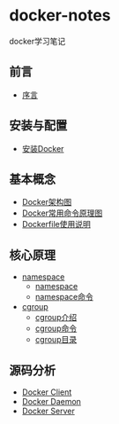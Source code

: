 # docker-notes
docker学习笔记

## 前言

* [序言](README.md)
  
## 安装与配置

* [安装Docker](install/install-docker.md)

## 基本概念

* [Docker架构图](basics/docker-architecture.md)
* [Docker常用命令原理图](basics/docker-commands-principle.md)
* [Dockerfile使用说明](basics/dockerfile-usage.md)

## 核心原理

 * [namespace]()
    * [namespace](principle/namespace/namespace.md)
    * [namespace命令](principle/namespace/namespace-cmd.md)
 * [cgroup]()
    * [cgroup介绍](principle/cgroup/cgroup.md)
    * [cgroup命令](principle/cgroup/cgroup-cmd.md)
    * [cgroup目录](principle/cgroup/cgroup-dir.md)

## 源码分析

* [Docker Client](code-analysis/code-analysis-of-docker-client.md) 
* [Docker Daemon](code-analysis/code-analysis-of-docker-daemon.md) 
* [Docker Server](code-analysis/code-analysis-of-docker-server.md) 
